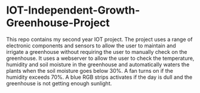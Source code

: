 # IOT-Independent-Growth-Greenhouse-Project
This repo contains my second year IOT project.
The project uses a range of electronic components and sensors to allow the user to maintain and irrigate a greenhouse without requiring the user to manually check on the greenhouse. 
It uses a webserver to allow the user to check the temperature, humidity and soil moisture in the greenhouse and automatically waters the plants when the soil moisture goes below 30%. 
A fan turns on if the humidity exceeds 70%. A blue RGB strips activates if the day is dull and the greenhouse is not getting enough sunlight. 
